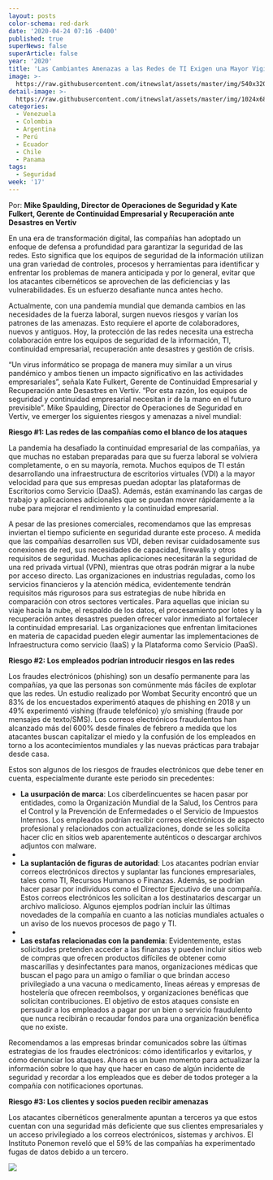 ```yaml
---
layout: posts
color-schema: red-dark
date: '2020-04-24 07:16 -0400'
published: true
superNews: false
superArticle: false
year: '2020'
title: 'Las Cambiantes Amenazas a las Redes de TI Exigen una Mayor Vigilancia '
image: >-
  https://raw.githubusercontent.com/itnewslat/assets/master/img/540x320/Router-Hackers-p.jpg
detail-image: >-
  https://raw.githubusercontent.com/itnewslat/assets/master/img/1024x680/Router-Hackers-g.jpg
categories:
  - Venezuela
  - Colombia
  - Argentina
  - Perú
  - Ecuador
  - Chile
  - Panama
tags:
  - Seguridad
week: '17'
---
```

Por: **Mike Spaulding, Director de Operaciones de Seguridad y Kate Fulkert, Gerente de Continuidad Empresarial y Recuperación ante Desastres en Vertiv**

En una era de transformación digital, las compañías han adoptado un enfoque de defensa a profundidad para garantizar la seguridad de las redes. Esto significa que los equipos de seguridad de la información utilizan una gran variedad de controles, procesos y herramientas para identificar y enfrentar los problemas de manera anticipada y por lo general, evitar que los atacantes cibernéticos se aprovechen de las deficiencias y las vulnerabilidades. Es un esfuerzo desafiante nunca antes hecho.

Actualmente, con una pandemia mundial que demanda cambios en las necesidades de la fuerza laboral, surgen nuevos riesgos y varían los patrones de las amenazas. Esto requiere el aporte de colaboradores, nuevos y antiguos. Hoy, la protección de las redes necesita una estrecha colaboración entre los equipos de seguridad de la información, TI, continuidad empresarial, recuperación ante desastres y gestión de crisis.

“Un virus informático se propaga de manera muy similar a un virus pandémico y ambos tienen un impacto significativo en las actividades empresariales”, señala Kate Fulkert, Gerente de Continuidad Empresarial y Recuperación ante Desastres en Vertiv. “Por esta razón, los equipos de seguridad y continuidad empresarial necesitan ir de la mano en el futuro previsible”.
Mike Spaulding, Director de Operaciones de Seguridad en Vertiv, ve emerger los siguientes riesgos y amenazas a nivel mundial:

**Riesgo #1: Las redes de las compañías como el blanco de los ataques**

La pandemia ha desafiado la continuidad empresarial de las compañías, ya que muchas no estaban preparadas para que su fuerza laboral se volviera completamente, o en su mayoría, remota. Muchos equipos de TI están desarrollando una infraestructura de escritorios virtuales (VDI) a la mayor velocidad para que sus empresas puedan adoptar las plataformas de Escritorios como Servicio (DaaS). Además, están examinando las cargas de trabajo y aplicaciones adicionales que se puedan mover rápidamente a la nube para mejorar el rendimiento y la continuidad empresarial. 

A pesar de las presiones comerciales, recomendamos que las empresas inviertan el tiempo suficiente en seguridad durante este proceso. A medida que las compañías desarrollen sus VDI, deben revisar cuidadosamente sus conexiones de red, sus necesidades de capacidad, firewalls y otros requisitos de seguridad. Muchas aplicaciones necesitarán la seguridad de una red privada virtual (VPN), mientras que otras podrán migrar a la nube por acceso directo.
Las organizaciones en industrias reguladas, como los servicios financieros y la atención médica, evidentemente tendrán requisitos más rigurosos para sus estrategias de nube híbrida en comparación con otros sectores verticales. Para aquellas que inician su viaje hacia la nube, el respaldo de los datos, el procesamiento por lotes y la recuperación antes desastres pueden ofrecer valor inmediato al fortalecer la continuidad empresarial. Las organizaciones que enfrentan limitaciones en materia de capacidad pueden elegir aumentar las implementaciones de Infraestructura como servicio (IaaS) y la Plataforma como Servicio (PaaS).

**Riesgo #2: Los empleados podrían introducir riesgos en las redes**

Los fraudes electrónicos (phishing) son un desafío permanente para las compañías, ya que las personas son comúnmente más fáciles de explotar que las redes. Un estudio realizado por Wombat Security encontró que un 83% de los encuestados experimentó ataques de phishing en 2018 y un 49% experimentó vishing (fraude telefónico) y/o smishing (fraude por mensajes de texto/SMS).  Los correos electrónicos fraudulentos han alcanzado más del 600% desde finales de febrero a medida que los atacantes buscan capitalizar el miedo y la confusión de los empleados en torno a los acontecimientos mundiales y las nuevas prácticas para trabajar desde casa. 

Estos son algunos de los riesgos de fraudes electrónicos que debe tener en cuenta, especialmente durante este periodo sin precedentes:

- **La usurpación de marca**: Los ciberdelincuentes se hacen pasar por entidades, como la Organización Mundial de la Salud, los Centros para el Control y la Prevención de Enfermedades o el Servicio de Impuestos Internos. Los empleados podrían recibir correos electrónicos de aspecto profesional y relacionados con actualizaciones, donde se les solicita hacer clic en sitios web aparentemente auténticos o descargar archivos adjuntos con malware.
- 
- **La suplantación de figuras de autoridad**: Los atacantes podrían enviar correos electrónicos directos y suplantar las funciones empresariales, tales como TI, Recursos Humanos o Finanzas. Además, se podrían hacer pasar por individuos como el Director Ejecutivo de una compañía. Estos correos electrónicos les solicitan a los destinatarios descargar un archivo malicioso. Algunos ejemplos podrían incluir las últimas novedades de la compañía en cuanto a las noticias mundiales actuales o un aviso de los nuevos procesos de pago y TI.
- 
- **Las estafas relacionadas con la pandemia**: Evidentemente, estas solicitudes pretenden acceder a las finanzas y pueden incluir sitios web de compras que ofrecen productos difíciles de obtener como mascarillas y desinfectantes para manos, organizaciones médicas que buscan el pago para un amigo o familiar o que brindan acceso privilegiado a una vacuna o medicamento, líneas aéreas y empresas de hostelería que ofrecen reembolsos, y organizaciones benéficas que solicitan contribuciones. El objetivo de estos ataques consiste en persuadir a los empleados a pagar por un bien o servicio fraudulento que nunca recibirán o recaudar fondos para una organización benéfica que no existe.

Recomendamos a las empresas brindar comunicados sobre las últimas estrategias de los fraudes electrónicos: cómo identificarlos y evitarlos, y cómo denunciar los ataques. Ahora es un buen momento para actualizar la información sobre lo que hay que hacer en caso de algún incidente de seguridad y recordar a los empleados que es deber de todos proteger a la compañía con notificaciones oportunas.

**Riesgo #3: Los clientes y socios pueden recibir amenazas**

Los atacantes cibernéticos generalmente apuntan a terceros ya que estos cuentan con una seguridad más deficiente que sus clientes empresariales y un acceso privilegiado a los correos electrónicos, sistemas y archivos. El Instituto Ponemon reveló que el 59% de las compañías ha experimentado fugas de datos debido a un tercero.

<img src="https://tracker.metricool.com/c3po.jpg?hash=56f88a41e39ab42c063cc51676587a04"/>
